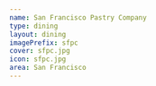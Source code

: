 ```yaml
---
name: San Francisco Pastry Company
type: dining
layout: dining 
imagePrefix: sfpc
cover: sfpc.jpg
icon: sfpc.jpg
area: San Francisco
---
```

